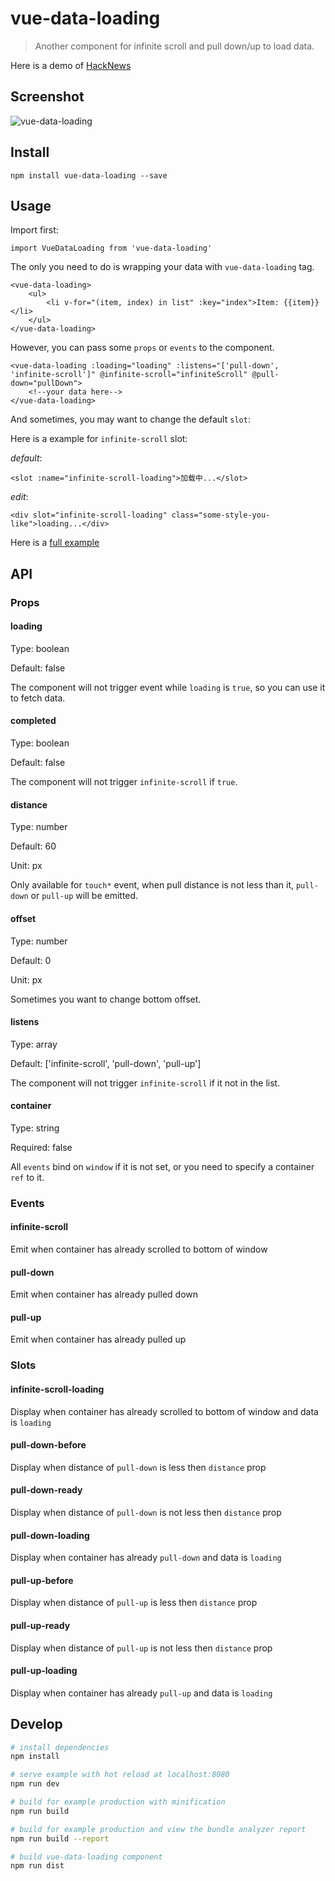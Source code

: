 # vue-data-loading

> Another component for infinite scroll and pull down/up to load data.

Here is a demo of [HackNews](http://hacknews.xyz)

## Screenshot

![vue-data-loading](https://github.com/bedlate/vue-data-loading/raw/master/screenshot.gif)


## Install

    npm install vue-data-loading --save

## Usage

Import first:

    import VueDataLoading from 'vue-data-loading'

The only you need to do is wrapping your data with `vue-data-loading` tag.

    <vue-data-loading>
        <ul>
            <li v-for="(item, index) in list" :key="index">Item: {{item}}</li>
        </ul>
    </vue-data-loading>

However, you can pass some `props` or `events` to the component.

    <vue-data-loading :loading="loading" :listens="['pull-down', 'infinite-scroll']" @infinite-scroll="infiniteScroll" @pull-down="pullDown">
        <!--your data here-->
    </vue-data-loading>

And sometimes, you may want to change the default `slot`:

Here is a example for `infinite-scroll` slot:

*default*:

    <slot :name="infinite-scroll-loading">加载中...</slot>

*edit*:

    <div slot="infinite-scroll-loading" class="some-style-you-like">loading...</div>


Here is a [full example](https://github.com/bedlate/vue-data-loading/blob/master/example/App.vue)

## API

### Props

#### loading

Type: boolean

Default: false

The component will not trigger event while `loading` is `true`, so you can use it to fetch data.

#### completed

Type: boolean

Default: false

The component will not trigger `infinite-scroll` if `true`.

#### distance

Type: number

Default: 60

Unit: px

Only available for `touch*` event, when pull distance is not less than it, `pull-down` or `pull-up` will be emitted.

#### offset

Type: number

Default: 0

Unit: px

Sometimes you want to change bottom offset.

#### listens

Type: array

Default: ['infinite-scroll', 'pull-down', 'pull-up']

The component will not trigger `infinite-scroll` if it not in the list.

#### container

Type: string

Required: false

All `events` bind on `window` if it is not set, or you need to specify a container `ref` to it.


### Events

#### infinite-scroll

Emit when container has already scrolled to bottom of window

#### pull-down

Emit when container has already pulled down

#### pull-up

Emit when container has already pulled up


### Slots

#### infinite-scroll-loading

Display when container has already scrolled to bottom of window and data is `loading`

#### pull-down-before

Display when distance of `pull-down` is less then `distance` prop

#### pull-down-ready

Display when distance of `pull-down` is not less then `distance` prop

#### pull-down-loading

Display when container has already `pull-down` and data is `loading`

#### pull-up-before

Display when distance of `pull-up` is less then `distance` prop

#### pull-up-ready

Display when distance of `pull-up` is not less then `distance` prop

#### pull-up-loading

Display when container has already `pull-up` and data is `loading`


## Develop

``` bash
# install dependencies
npm install

# serve example with hot reload at localhost:8080
npm run dev

# build for example production with minification
npm run build

# build for example production and view the bundle analyzer report
npm run build --report

# build vue-data-loading component
npm run dist
```

